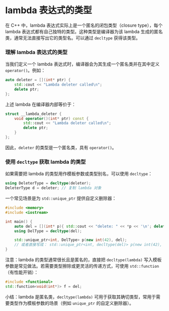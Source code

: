 # lambda 表达式的类型

在 C++ 中，lambda 表达式实际上是一个匿名的闭包类型（closure type），每个 lambda 表达式都有自己独特的类型。这种类型是编译器为该 lambda 生成的匿名类，通常无法直接写出它的类型名。可以通过 `decltype` 获得该类型。

### 理解 lambda 表达式的类型

当我们定义一个 lambda 表达式时，编译器会为其生成一个匿名类并在其中定义 `operator()`。例如：

```cpp
auto deleter = [](int* ptr) {
    std::cout << "Lambda deleter called\n";
    delete ptr;
};
```

上述 lambda 在编译器内部等价于：

```cpp
struct __lambda_deleter {
    void operator()(int* ptr) const {
        std::cout << "Lambda deleter called\n";
        delete ptr;
    }
};
```

因此，`deleter` 的类型是一个匿名类，具有 `operator()`。

### 使用 `decltype` 获取 lambda 的类型

如果需要把 lambda 的类型用作模板参数或类型别名，可以使用 `decltype`：

```cpp
using DeleterType = decltype(deleter);
DeleterType d = deleter; // 复制 lambda 对象
```

一个常见场景是为 `std::unique_ptr` 提供自定义删除器：

```cpp
#include <memory>
#include <iostream>

int main() {
    auto del = [](int* p){ std::cout << "delete: " << *p << '\n'; delete p; };
    using DelType = decltype(del);

    std::unique_ptr<int, DelType> p(new int(42), del);
    // 或者直接写成： std::unique_ptr<int, decltype(del)> p(new int(42), del);
}
```

注意：lambda 的类型通常很长且是匿名的，直接把 `decltype(lambda)` 写入模板参数是常见做法。若需要类型擦除或更灵活的传递方式，可使用 `std::function`（有性能开销）：

```cpp
#include <functional>
std::function<void(int*)> f = del;
```

小结：lambda 是匿名类，`decltype(lambda)` 可用于获取其确切类型，常用于需要类型作为模板参数的场景（例如 `unique_ptr` 的自定义删除器）。